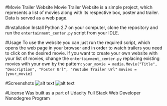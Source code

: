 #Movie Trailer Website
Movie Trailer Website is a simple project, which represents a list of movies along with its respective box, poster and trailer. Data is served as a web page. 

#Installation
Install Python 2.7 on your computer, clone the repository and run the `entertainment_center.py` script from your IDLE. 

#Usage
To use the website you can just run the required script, which opens the web page in your browser and in order to watch trailers you need to click on the desired movie.
If you want to create your own website with your list of movies, change the `entertainment_center.py` replacing existing movies with your own by the pattern:
`your_movie = media.Movie("Title", "Description", "Poster Url", "Youtube Trailer Url"`
`movies = [your_movie]`

#Screenshots
![alt text](https://pp.userapi.com/c638726/v638726834/5e247/vT2isf7oo2w.jpg)
![alt text](https://pp.userapi.com/c638726/v638726834/5e23f/zbhDgIByvbE.jpg)

#License
Was built as a part of Udacity Full Stack Web Developer Nanodegree Program

